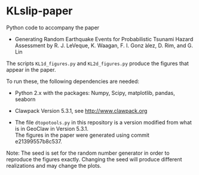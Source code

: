 # KLslip-paper

Python code to accompany the paper

- Generating Random Earthquake Events for Probabilistic Tsunami Hazard Assessment
  by R. J. LeVeque, K. Waagan, F. I. Gonz ́alez, D. Rim, and G. Lin

The scripts `KL1d_figures.py` and `KL2d_figures.py` produce the figures that
appear in the paper. 

To run these, the following dependencies are needed:

- Python 2.x with the packages:
  Numpy, Scipy, matplotlib, pandas, seaborn

- Clawpack Version 5.3.1, see http://www.clawpack.org

- The file `dtopotools.py` in this repository is a version modified from
  what is in GeoClaw in Version 5.3.1.  
  The figures in the paper were generated using commit e21399557b8c537.

Note: The seed is set for the random number generator in order to reproduce
the figures exactly.  Changing the seed will produce different realizations
and may change the plots.

